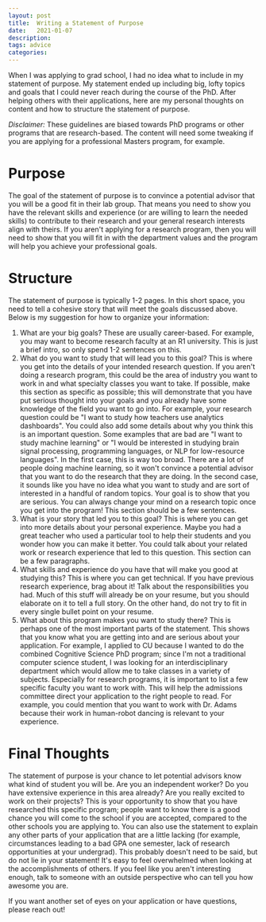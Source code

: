 ```yaml
---
layout: post
title:  Writing a Statement of Purpose
date:   2021-01-07
description: 
tags: advice
categories: 
---
```


When I was applying to grad school, I had no idea what to include in my statement of purpose. My statement ended up including big, lofty topics and goals that I could never reach during the course of the PhD. After helping others with their applications, here are my personal thoughts on content and how to structure the statement of purpose. 

_Disclaimer:_ These guidelines are biased towards PhD programs or other programs that are research-based. The content will need some tweaking if you are applying for a professional Masters program, for example.

# Purpose
The goal of the statement of purpose is to convince a potential advisor that you will be a good fit in their lab group. That means you need to show you have the relevant skills and experience (or are willing to learn the needed skills) to contribute to their research and your general research interests align with theirs. If you aren't applying for a research program, then you will need to show that you will fit in with the department values and the program will help you achieve your professional goals.

# Structure
The statement of purpose is typically 1-2 pages. In this short space, you need to tell a cohesive story that will meet the goals discussed above. Below is my suggestion for how to organize your information:

1. What are your big goals? These are usually career-based. For example, you may want to become research faculty at an R1 university. This is just a brief intro, so only spend 1-2 sentences on this.
2. What do you want to study that will lead you to this goal? This is where you get into the details of your intended research question. If you aren't doing a research program, this could be the area of industry you want to work in and what specialty classes you want to take. If possible, make this section as specific as possible; this will demonstrate that you have put serious thought into your goals and you already have some knowledge of the field you want to go into. For example, your research question could be "I want to study how teachers use analytics dashboards". You could also add some details about why you think this is an important question. Some examples that are bad are "I want to study machine learning" or "I would be interested in studying brain signal processing, programming languages, or NLP for low-resource languages". In the first case, this is way too broad. There are a lot of people doing machine learning, so it won't convince a potential advisor that you want to do the research that they are doing. In the second case, it sounds like you have no idea what you want to study and are sort of interested in a handful of random topics. Your goal is to show that you are serious. You can always change your mind on a research topic once you get into the program! This section should be a few sentences.
3. What is your story that led you to this goal? This is where you can get into more details about your personal experience. Maybe you had a great teacher who used a particular tool to help their students and you wonder how you can make it better. You could talk about your related work or research experience that led to this question. This section can be a few paragraphs.
4. What skills and experience do you have that will make you good at studying this? This is where you can get technical. If you have previous research experience, brag about it! Talk about the responsibilities you had. Much of this stuff will already be on your resume, but you should elaborate on it to tell a full story. On the other hand, do not try to fit in every single bullet point on your resume.
5. What about this program makes you want to study there? This is perhaps one of the most important parts of the statement. This shows that you know what you are getting into and are serious about your application. For example, I applied to CU because I wanted to do the combined Cognitive Science PhD program; since I'm not a traditional computer science student, I was looking for an interdisciplinary department which would allow me to take classes in a variety of subjects. Especially for research programs, it is important to list a few specific faculty you want to work with. This will help the admissions committee direct your application to the right people to read. For example, you could mention that you want to work with Dr. Adams because their work in human-robot dancing is relevant to your experience.

# Final Thoughts
The statement of purpose is your chance to let potential advisors know what kind of student you will be. Are you an independent worker? Do you have extensive experience in this area already? Are you really excited to work on their projects? This is your opportunity to show that you have researched this specific program; people want to know there is a good chance you will come to the school if you are accepted, compared to the other schools you are applying to. You can also use the statement to explain any other parts of your application that are a little lacking (for example, circumstances leading to a bad GPA one semester, lack of research opportunities at your undergrad). This probably doesn't need to be said, but do not lie in your statement! It's easy to feel overwhelmed when looking at the accomplishments of others. If you feel like you aren't interesting enough, talk to someone with an outside perspective who can tell you how awesome you are. 

If you want another set of eyes on your application or have questions, please reach out!